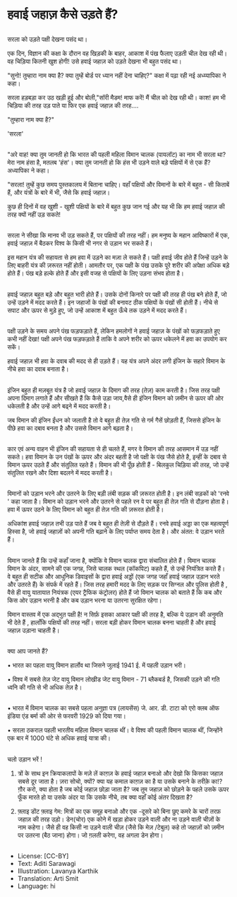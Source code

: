 # हवाई जहाज़ कैसे उड़ते हैं?

##
सरला को उड़ते पक्षी देखना पसंद था।

एक दिन, विज्ञान की कक्षा के दौरान वह खिड़की के बाहर, आकाश में पंख फैलाए उड़ती चील देख रही थी। वह चिड़िया कितनी खुश होगी! उसे हवाई जहाज़ को उड़ते देखना भी बहुत पसंद था।

"सुनो! तुम्हारा नाम क्या है? क्या तुम्हें बोर्ड पर ध्यान नहीं देना चाहिए?" कक्षा में पढ़ा रही नई अध्य्यापिका ने कहा।

सरला हड़बड़ा कर उठ खड़ी हुई और बोली,"सॉरी मैडम! माफ करें! मैं चील को देख रही थी। काश! हम भी चिड़िया की तरह उड़ पाते या फिर एक हवाई जहाज़ की तरह....

"तुम्हारा नाम क्या है?"

'सरला'

##
"अरे वाह! क्या तुम जानती हो कि भारत की पहली महिला विमान चालक (पायलॉट) का नाम भी सरला था? मेरा नाम हंसा है, मतलब 'हंस'। क्या तुम जानती हो कि हंस भी उड़ने वाले बड़े पक्षियों में से एक हैं? अध्यापिका ने कहा।

"सरला! तुम्हें कुछ समय पुस्तकालय में बिताना चाहिए। वहाँ पक्षियों और विमानों के बारे में बहुत - सी किताबें हैं, और यंत्रों के बारे में भी, जैसे कि हवाई जहाज़।

कुछ ही दिनों में वह खुशी - खुशी पक्षियों के बारे में बहुत कुछ जान गई और यह भी कि हम हवाई जहाज़ की तरह क्यों नहीं उड़ सकते!

##
सरला ने सीखा कि मानव भी उड़ सकते हैं, पर पक्षियों की तरह नहीं। हम मनुष्य के महान आविष्कारों में एक, हवाई जहाज़ में बैठकर विश्व के किसी भी नगर से उड़ान भर सकते हैं।

इस महान यंत्र की सहायता से हम हवा में उड़ने का मज़ा ले सकते हैं। पक्षी हवाई जीव होते हैं जिन्हें उड़ने के लिए बाहरी यंत्र की ज़रूरत नहीं होती। आमतौर पर, एक पक्षी के पंख उसके पूरे शरीर की अपेक्षा अधिक बड़े होते हैं। पंख बड़े हल्के होते हैं और इसी वजह से पक्षियों के लिए उड़ना संभव होता है।

##
हवाई जहाज़ बहुत बड़े और बहुत भारी होते हैं। उसके दोनों किनारे पर पक्षी की तरह ही पंख बने होते हैं, जो उन्हें उड़ने में मदद करते हैं। इन जहाजों के पंखों की बनावट ठीक पक्षियों के पंखों सी होती हैं। नीचे से सपाट और ऊपर से मुड़े हुए, जो उन्हें आकाश में बहुत ऊँचे तक उड़ने में मदद करते हैं।

##
पक्षी उड़ने के समय अपने पंख फड़फड़ाते हैं, लेकिन हमलोगों ने हवाई जहाज़ के पंखों को फड़फड़ाते हुए कभी नहीं देखा! पक्षी अपने पंख फड़फड़ाते हैं ताकि वे अपने शरीर को ऊपर धकेलने में हवा का उपयोग कर सकें।

हवाई जहाज़ भी हवा के दवाब की मदद से ही उड़ते हैं। यह यंत्र अपने अंदर लगी इंजिन के सहारे विमान के नीचे हवा का दवाब बनाता है।

##
इंजिन बहुत ही मज़बूत यंत्र है जो हवाई जहाज़ के दिमाग की तरह (तेज़) काम करती है। जिस तरह पक्षी अपना दिमाग लगाते हैं और सीखते हैं कि कैसे उड़ा जाय,वैसे ही इंजिन विमान को ज़मीन से ऊपर की ओर धकेलती है और उन्हें आगे बढ्ने में मदद करती है।

जब विमान की इंजिन ईंधन को जलाती है तो वे बहुत ही तेज़ गति से गर्म गैसें छोड़ती हैं, जिससे इंजिन के पीछे हवा का दबाव बनता है और उससे विमान आगे बढ़ता है।

##
कार एवं अन्य वाहन भी इंजिन की सहायता से ही चलते हैं, मगर वे विमान की तरह आसमान में उड़ नहीं सकते। हवा विमान के उन पंखों के ऊपर और अंदर बहती है जो पक्षी के पंख जैसे होते है, इन्हीं के दबाव से विमान ऊपर उठते हैं और संतुलित रहते हैं। विमान की भी पूँछ होती हैं - बिलकुल चिड़िया की तरह, जो उन्हें संतुलित रखने और दिशा बदलने में मदद करती है।

##
विमानों को उड़ान भरने और उतरने के लिए बड़ी लंबी सड़क की ज़रूरत होती है। इन लंबी सड़कों को 'रनवे ' कहा जाता है। विमान को उड़ान भरने और उतरने से पहले रन वे पर बहुत ही तेज़ गति से दौड़ना होता है। हवा में ऊपर उठने के लिए विमान को बहुत ही तेज़ गति की ज़रूरत होती है।

अधिकांश हवाई जहाज़ तभी उड़ पाते हैं जब वे बहुत ही तेज़ी से दौड़ते हैं। रनवे हवाई अड्डा का एक महत्वपूर्ण हिस्सा है, जो हवाई जहाज़ों को अपनी गति बढ़ाने के लिए पर्याप्त समय देता है। और अंतत: वे उड़ान भरते हैं।

##
विमान जानते हैं कि उन्हें कहाँ जाना है, क्योंकि वे विमान चालक द्वारा संचालित होते हैं। विमान चालक विमान के अंदर, सामने की एक जगह, जिसे चालक स्थल (कॉकपिट) कहते हैं, से उन्हें नियंत्रित करते हैं। वे बहुत ही सटीक और आधुनिक डिवाइसों के द्वारा हवाई अड्डों (एक जगह जहाँ हवाई जहाज़ उड़ान भरते और उतरते हैं) के संपर्क में रहते हैं। जिस तरह हमारी मदद के लिए सड़क पर सिग्नल और पुलिस होती है , वैसे ही वायु यातायात नियंत्रक (एयर ट्रैफिक कंट्रोलर) होते हैं जो विमान चालक को बताते हैं कि कब और किस ओर उड़ान भरनी है और कब उड़ान भरना या उतरना सुरक्षित रहेगा।

विमान वास्तव में एक अद्भुत पक्षी है! न सिर्फ़ इसका आकार पक्षी की तरह है, बल्कि ये उड़ान की अनुमति भी देते हैं , हालाँकि पक्षियों की तरह नहीं। सरला बड़ी होकर विमान चालक बनना चाहती है और हवाई जहाज़ उड़ाना चाहती है।

##
क्या आप जानते हैं?

• भारत का पहला वायु विमान हार्लोव था जिसने जुलाई 1941 ई. में पहली उड़ान भरी।

• विश्व में सबसे तेज़ जेट वायु विमान लोखीड जेट वायु विमान - 71 ब्लैकबर्ड है, जिसकी उड़ने की गति ध्वनि की गति से भी अधिक तेज़ है।

##
• भारत में विमान चालक का सबसे पहला अनुज्ञा पत्र (लायसेंस) जे. आर. डी. टाटा को एरो क्लब ऑफ इंडिया एंड बर्मा की ओर से फरवरी 1929 को दिया गया।

• सरला ठकराल पहली भारतीय महिला विमान चालक थीं। वे विश्व की पहली विमान चालक थीं, जिन्होंने एक बार में 1000 घंटे से अधिक हवाई यात्रा की।

##
चलो उड़ान भरें !

1. त्रों के साथ इन क्रियाकलापों के मज़े लें काग़ज़ के हवाई जहाज़ बनाओ और देखो कि किसका जहाज़ सबसे दूर जाता है। ज़रा सोचो, क्यों? क्या यह कमाल काग़ज़ का है या उसके बनाने के तरीक़े का!? ग़ौर करो, क्या होता है जब कोई जहाज़ छोड़ा जाता है? जब तुम जहाज़ को छोड़ने के पहले उसके ऊपर फूँक मारते हो या उसके अंदर या कि उसके नीचे, तब क्या वहाँ कोई अंतर दिखता है?

2. फ़्लाइ डोंट फ़्लाइ गेम: मित्रों का एक समूह बनाओ और एक -दूसरे को बिना छुए कमरे के चारों तरफ़ जहाज़ की तरह उड़ो। डेन(चोर) एक कोने में खड़ा होकर उड़ने वाली और ना उड़ने वाली चीज़ों के नाम कहेगा। जैसे ही वह किसी ना उड़ने वाली चीज़ (जैसे कि मेज़ /टेबुल) कहे तो जहाज़ों को ज़मीन पर उतरना (बैठ जाना) होगा। जो ग़लती करेगा, वह अगला डेन होगा।

##
* License: [CC-BY]
* Text: Aditi Sarawagi
* Illustration: Lavanya Karthik
* Translation: Arti Smit
* Language: hi
